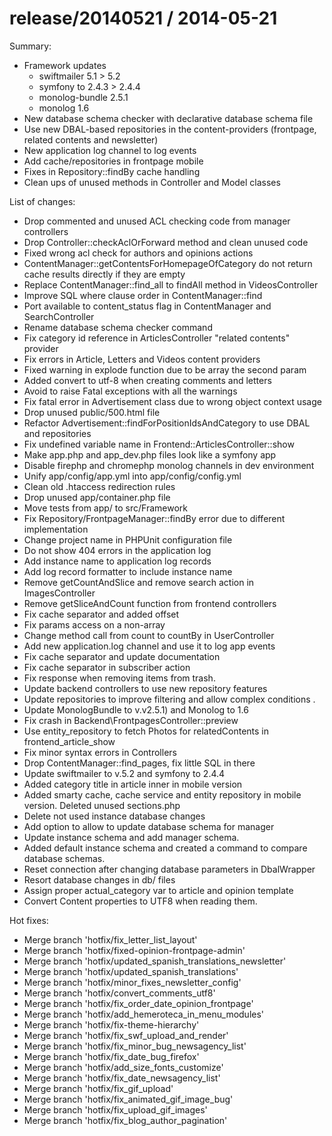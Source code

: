 release/20140521 / 2014-05-21
==================

Summary:

 * Framework updates
    * swiftmailer 5.1 > 5.2
    * symfony to 2.4.3 > 2.4.4
    * monolog-bundle 2.5.1
    * monolog 1.6
 * New database schema checker with declarative database schema file
 * Use new DBAL-based repositories in the content-providers (frontpage, related contents and newsletter)
 * New application log channel to log events
 * Add cache/repositories in frontpage mobile
 * Fixes in Repository::findBy cache handling
 * Clean ups of unused methods in Controller and Model classes

List of changes:

 * Drop commented and unused ACL checking code from manager controllers
 * Drop Controller::checkAclOrForward method and clean unused code
 * Fixed wrong acl check for authors and opinions actions
 * ContentManager::getContentsForHomepageOfCategory do not return cache results directly if they are empty
 * Replace ContentManager::find_all to findAll method in VideosController
 * Improve SQL where clause order in ContentManager::find
 * Port available to content_status flag in ContentManager and SearchController
 * Rename database schema checker command
 * Fix category id reference in ArticlesController "related contents" provider
 * Fix errors in Article, Letters and Videos content providers
 * Fixed warning in explode function due to be array the second param
 * Added convert to utf-8 when creating comments and letters
 * Avoid to raise Fatal exceptions with all the warnings
 * Fix fatal error in Advertisement class due to wrong object context usage
 * Drop unused public/500.html file
 * Refactor Advertisement::findForPositionIdsAndCategory to use DBAL and repositories
 * Fix undefined variable name in Frontend::ArticlesController::show
 * Make app.php and app_dev.php files look like a symfony app
 * Disable firephp and chromephp monolog channels in dev environment
 * Unify app/config/app.yml into app/config/config.yml
 * Clean old .htaccess redirection rules
 * Drop unused app/container.php file
 * Move tests from app/ to src/Framework
 * Fix Repository/FrontpageManager::findBy error due to different implementation
 * Change project name in PHPUnit configuration file
 * Do not show 404 errors in the application log
 * Add instance name to application log records
 * Add log record formatter to include instance name
 * Remove getCountAndSlice and remove search action in ImagesController
 * Remove getSliceAndCount function from frontend controllers
 * Fix cache separator and added offset
 * Fix params access on a non-array
 * Change method call from count to countBy in UserController
 * Add new application.log channel and use it to log app events
 * Fix cache separator and update documentation
 * Fix cache separator in subscriber action
 * Fix response when removing items from trash.
 * Update backend controllers to use new repository features
 * Update repositories to improve filtering and allow complex conditions .
 * Update MonologBundle to v.v2.5.1) and Monolog to 1.6
 * Fix crash in Backend\FrontpagesController::preview
 * Use entity_repository to fetch Photos for relatedContents in frontend_article_show
 * Fix minor syntax errors in Controllers
 * Drop ContentManager::find_pages, fix little SQL in there
 * Update swiftmailer to v.5.2 and symfony to 2.4.4
 * Added category title in article inner in mobile version
 * Added smarty cache, cache service and entity repository in mobile version. Deleted unused sections.php
 * Delete not used instance database changes
 * Add option to allow to update database schema for manager
 * Update instance schema and add manager schema.
 * Added default instance schema and created a command to compare database schemas.
 * Reset connection after changing database parameters in DbalWrapper
 * Resort database changes in db/ files
 * Assign proper actual_category var to article and opinion template
 * Convert Content properties to UTF8 when reading them.

Hot fixes:

 * Merge branch 'hotfix/fix_letter_list_layout'
 * Merge branch 'hotfix/fixed-opinion-frontpage-admin'
 * Merge branch 'hotfix/updated_spanish_translations_newsletter'
 * Merge branch 'hotfix/updated_spanish_translations'
 * Merge branch 'hotfix/minor_fixes_newsletter_config'
 * Merge branch 'hotfix/convert_comments_utf8'
 * Merge branch 'hotfix/fix_order_date_opinion_frontpage'
 * Merge branch 'hotfix/add_hemeroteca_in_menu_modules'
 * Merge branch 'hotfix/fix-theme-hierarchy'
 * Merge branch 'hotfix/fix_swf_upload_and_render'
 * Merge branch 'hotfix/fix_minor_bug_newsagency_list'
 * Merge branch 'hotfix/fix_date_bug_firefox'
 * Merge branch 'hotfix/add_size_fonts_customize'
 * Merge branch 'hotfix/fix_date_newsagency_list'
 * Merge branch 'hotfix/fix_gif_upload'
 * Merge branch 'hotfix/fix_animated_gif_image_bug'
 * Merge branch 'hotfix/fix_upload_gif_images'
 * Merge branch 'hotfix/fix_blog_author_pagination'
